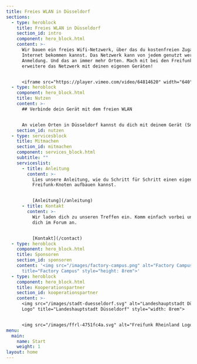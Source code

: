 ```yaml
---
title: Freies WLAN in Düsseldorf
sections:
  - type: heroblock
    title: Freies WLAN in Düsseldorf
    section_id: intro
    component: hero_block.html
    content: >-
      Wir bauen ein freies Wifi-Netzwerk, über das du kostenfreien Zugang zum
      Internet bekommen kannst. Das Netzwerk kann von jedem genutzt werden, ohne
      Anmeldung. Und das an immer mehr Orten. Mach mit bei den Freifunk und
      erweitere das Netzwerk mit deinen eigenen Geräten!


      <iframe src="https://player.vimeo.com/video/64814620" width="640" height="360" frameborder="0" allow="autoplay; fullscreen" allowfullscreen></iframe>
  - type: heroblock
    component: hero_block.html
    title: Nutzen
    content: >-
      ## Verbinde dein Gerät mit dem freien WLAN


      An vielen Orten in Düsseldorf kannst du dich mit deinem Gerät (Smartphone, Laptop) mit dem offenen Netzwerk "Freifunk" verbinden. Nutze die [Karte](https://map.freifunk-duesseldorf.de/) um zu sehen, wo das Netzwerk verfügbar ist.
    section_id: nutzen
  - type: servicesblock
    title: Mitmachen
    section_id: mitmachen
    component: services_block.html
    subtitle: ""
    serviceslist:
      - title: Anleitung
        content: >-
          Lies unsere Anleitung, wie du Schritt für Schritt einen eigenen
          Freifunk-Knoten aufbauen kannst.


          [Anleitung](/anleitung)
      - title: Kontakt
        content: >-
          Wir laden dich zu unseren Treffen ein. Komm einfach vorbei und melde
          dich im Forum an.


          [Kontakt](/contact)
  - type: heroblock
    component: hero_block.html
    title: Sponsoren
    section_id: sponsoren
    content: '<img src="/images/factory-campus.png" alt="Factory Campus Logo"
      title="Factory Campus" style="height: 8rem">'
  - type: heroblock
    component: hero_block.html
    title: Kooperationspartner
    section_id: kooperationspartner
    content: >-
      <img src="/images/stadt-duesseldorf.svg" alt="Landeshauptstadt Düsseldorf
      Logo" title="Landeshauptstadt Düsseldorf" style="width: 8rem">


      <img src="/images/ffrl-4751fc4a.svg" alt="Freifunk Rheinland Logo" title="Freifunk Rheinland e.V." style="height: 8rem">
menu:
  main:
    name: Start
    weight: 1
layout: home
---
```

